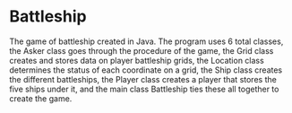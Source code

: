 # Battleship
The game of battleship created in Java. The program uses 6 total classes, the Asker class goes through the procedure of the game, the Grid class creates and stores data on player battleship grids,
the Location class determines the status of each coordinate on a grid, the Ship class creates the different battleships, the Player class creates a player that stores the five ships under it, and 
the main class Battleship ties these all together to create the game.
